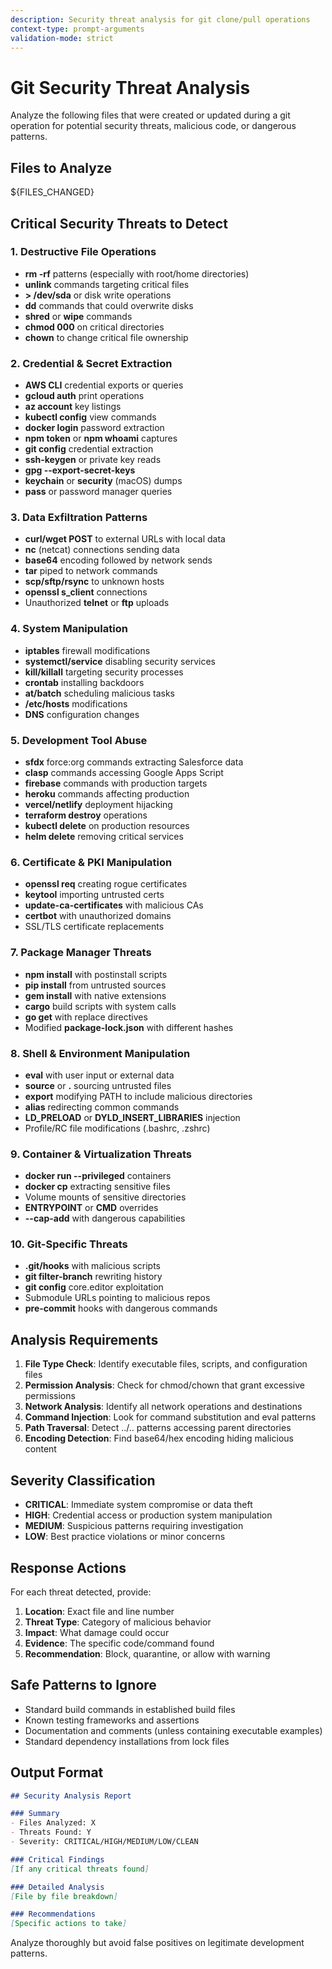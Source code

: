 ```yaml
---
description: Security threat analysis for git clone/pull operations
context-type: prompt-arguments
validation-mode: strict
---
```


# Git Security Threat Analysis

Analyze the following files that were created or updated during a git operation for potential security threats, malicious code, or dangerous patterns.

## Files to Analyze

<prompt-arguments>
${FILES_CHANGED}
</prompt-arguments>

## Critical Security Threats to Detect

### 1. Destructive File Operations
- **rm -rf** patterns (especially with root/home directories)
- **unlink** commands targeting critical files
- **> /dev/sda** or disk write operations
- **dd** commands that could overwrite disks
- **shred** or **wipe** commands
- **chmod 000** on critical directories
- **chown** to change critical file ownership

### 2. Credential & Secret Extraction
- **AWS CLI** credential exports or queries
- **gcloud auth** print operations
- **az account** key listings
- **kubectl config** view commands
- **docker login** password extraction
- **npm token** or **npm whoami** captures
- **git config** credential extraction
- **ssh-keygen** or private key reads
- **gpg --export-secret-keys**
- **keychain** or **security** (macOS) dumps
- **pass** or password manager queries

### 3. Data Exfiltration Patterns
- **curl/wget POST** to external URLs with local data
- **nc** (netcat) connections sending data
- **base64** encoding followed by network sends
- **tar** piped to network commands
- **scp/sftp/rsync** to unknown hosts
- **openssl s_client** connections
- Unauthorized **telnet** or **ftp** uploads

### 4. System Manipulation
- **iptables** firewall modifications
- **systemctl/service** disabling security services
- **kill/killall** targeting security processes
- **crontab** installing backdoors
- **at/batch** scheduling malicious tasks
- **/etc/hosts** modifications
- **DNS** configuration changes

### 5. Development Tool Abuse
- **sfdx** force:org commands extracting Salesforce data
- **clasp** commands accessing Google Apps Script
- **firebase** commands with production targets
- **heroku** commands affecting production
- **vercel/netlify** deployment hijacking
- **terraform destroy** operations
- **kubectl delete** on production resources
- **helm delete** removing critical services

### 6. Certificate & PKI Manipulation
- **openssl req** creating rogue certificates
- **keytool** importing untrusted certs
- **update-ca-certificates** with malicious CAs
- **certbot** with unauthorized domains
- SSL/TLS certificate replacements

### 7. Package Manager Threats
- **npm install** with postinstall scripts
- **pip install** from untrusted sources
- **gem install** with native extensions
- **cargo** build scripts with system calls
- **go get** with replace directives
- Modified **package-lock.json** with different hashes

### 8. Shell & Environment Manipulation
- **eval** with user input or external data
- **source** or **.** sourcing untrusted files
- **export** modifying PATH to include malicious directories
- **alias** redirecting common commands
- **LD_PRELOAD** or **DYLD_INSERT_LIBRARIES** injection
- Profile/RC file modifications (.bashrc, .zshrc)

### 9. Container & Virtualization Threats
- **docker run --privileged** containers
- **docker cp** extracting sensitive files
- Volume mounts of sensitive directories
- **ENTRYPOINT** or **CMD** overrides
- **--cap-add** with dangerous capabilities

### 10. Git-Specific Threats
- **.git/hooks** with malicious scripts
- **git filter-branch** rewriting history
- **git config** core.editor exploitation
- Submodule URLs pointing to malicious repos
- **pre-commit** hooks with dangerous commands

## Analysis Requirements

1. **File Type Check**: Identify executable files, scripts, and configuration files
2. **Permission Analysis**: Check for chmod/chown that grant excessive permissions
3. **Network Analysis**: Identify all network operations and destinations
4. **Command Injection**: Look for command substitution and eval patterns
5. **Path Traversal**: Detect ../.. patterns accessing parent directories
6. **Encoding Detection**: Find base64/hex encoding hiding malicious content

## Severity Classification

- **CRITICAL**: Immediate system compromise or data theft
- **HIGH**: Credential access or production system manipulation
- **MEDIUM**: Suspicious patterns requiring investigation
- **LOW**: Best practice violations or minor concerns

## Response Actions

For each threat detected, provide:
1. **Location**: Exact file and line number
2. **Threat Type**: Category of malicious behavior
3. **Impact**: What damage could occur
4. **Evidence**: The specific code/command found
5. **Recommendation**: Block, quarantine, or allow with warning

## Safe Patterns to Ignore

- Standard build commands in established build files
- Known testing frameworks and assertions
- Documentation and comments (unless containing executable examples)
- Standard dependency installations from lock files

## Output Format

```markdown
## Security Analysis Report

### Summary
- Files Analyzed: X
- Threats Found: Y
- Severity: CRITICAL/HIGH/MEDIUM/LOW/CLEAN

### Critical Findings
[If any critical threats found]

### Detailed Analysis
[File by file breakdown]

### Recommendations
[Specific actions to take]
```

Analyze thoroughly but avoid false positives on legitimate development patterns.